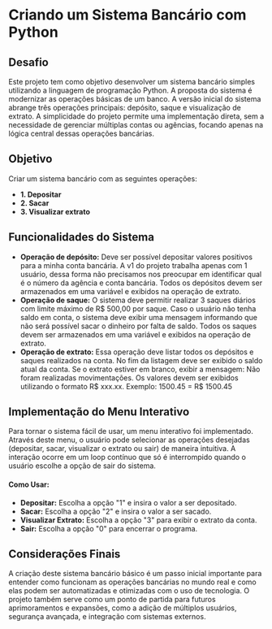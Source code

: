 # Criando um Sistema Bancário com Python
## Desafio

Este projeto tem como objetivo desenvolver um sistema bancário simples utilizando a linguagem de programação Python. A proposta do sistema é modernizar as operações básicas de um banco. A versão inicial do sistema abrange três operações principais: depósito, saque e visualização de extrato. A simplicidade do projeto permite uma implementação direta, sem a necessidade de gerenciar múltiplas contas ou agências, focando apenas na lógica central dessas operações bancárias.
## Objetivo
Criar um sistema bancário com as seguintes operações:

* **1. Depositar**
* **2. Sacar**
* **3. Visualizar extrato**
## Funcionalidades do Sistema
* **Operação de depósito:**
Deve ser possível depositar valores positivos para a minha conta bancária. A v1 do projeto trabalha apenas com 1 usuário, dessa forma não precisamos nos preocupar em identificar qual é o número da agência e conta bancária. Todos os depósitos devem ser armazenados em uma variável e exibidos na operação de extrato.
* **Operação de saque:**
O sistema deve permitir realizar 3 saques diários com limite máximo de R$ 500,00 por saque. Caso o usuário não tenha saldo em conta, o sistema deve exibir uma mensagem informando que não será possível sacar o dinheiro por falta de saldo. Todos os saques devem ser armazenados em uma variável e exibidos na operação de extrato.
* **Operação de extrato:**
Essa operação deve listar todos os depósitos e saques realizados na conta. No fim da listagem deve ser exibido o saldo atual da conta. Se o extrato estiver em branco, exibir a mensagem: Não foram realizadas movimentações.
Os valores devem ser exibidos utilizando o formato R$ xxx.xx. Exemplo: 1500.45 = R$ 1500.45
## Implementação do Menu Interativo
Para tornar o sistema fácil de usar, um menu interativo foi implementado. Através deste menu, o usuário pode selecionar as operações desejadas (depositar, sacar, visualizar o extrato ou sair) de maneira intuitiva. A interação ocorre em um loop contínuo que só é interrompido quando o usuário escolhe a opção de sair do sistema.
#### Como Usar:
* **Depositar:** Escolha a opção "1" e insira o valor a ser depositado.
* **Sacar:** Escolha a opção "2" e insira o valor a ser sacado.
* **Visualizar Extrato:** Escolha a opção "3" para exibir o extrato da conta.
* **Sair:** Escolha a opção "0" para encerrar o programa.
## Considerações  Finais
A criação deste sistema bancário básico é um passo inicial importante para entender como funcionam as operações bancárias no mundo real e como elas podem ser automatizadas e otimizadas com o uso de tecnologia. O projeto também serve como um ponto de partida para futuros aprimoramentos e expansões, como a adição de múltiplos usuários, segurança avançada, e integração com sistemas externos.




